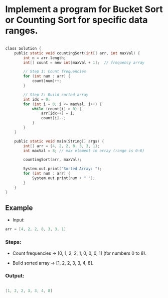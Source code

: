 # Implement a program for Bucket Sort or Counting Sort for specific data ranges.

```c

class Solution {
    public static void countingSort(int[] arr, int maxVal) {
        int n = arr.length;
        int[] count = new int[maxVal + 1];  // frequency array

        // Step 1: Count frequencies
        for (int num : arr) {
            count[num]++;
        }

        // Step 2: Build sorted array
        int idx = 0;
        for (int i = 0; i <= maxVal; i++) {
            while (count[i] > 0) {
                arr[idx++] = i;
                count[i]--;
            }
        }
    }

    public static void main(String[] args) {
        int[] arr = {4, 2, 2, 8, 3, 3, 1};
        int maxVal = 8; // max element in array (range is 0–8)

        countingSort(arr, maxVal);

        System.out.print("Sorted Array: ");
        for (int num : arr) {
            System.out.print(num + " ");
        }
    }
}


```

## Example

- Input:

```c
arr = [4, 2, 2, 8, 3, 3, 1]
```

### Steps:

- Count frequencies → [0, 1, 2, 2, 1, 0, 0, 0, 1] (for numbers 0 to 8).

- Build sorted array → [1, 2, 2, 3, 3, 4, 8].

### Output:

```c

[1, 2, 2, 3, 3, 4, 8]

```
